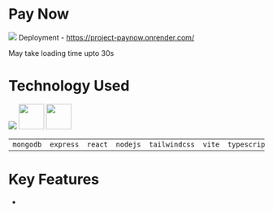 # Pay Now
![](https://github.com/ShubSi26/Pay-Now/blob/main/images/home.jpg)
Deployment - https://project-paynow.onrender.com/

May take loading time upto 30s
# Technology Used
<img src="https://skillicons.dev/icons?i=mongodb,express,react,nodejs,tailwind,vite,ts,js,npm " /> <img src = "https://jwt.io/img/pic_logo.svg" width = 50px> <img src = "https://zod.dev/logo.svg" width = 50px>

| | | | | | | | | | |
|---|---|---|---|---|---|---|---|---|---|
|`mongodb`|`express`|`react`|`nodejs`|`tailwindcss`|`vite`|`typescript`|`javascript`|`JWT`|`ZOD`|

# Key Features
- 

